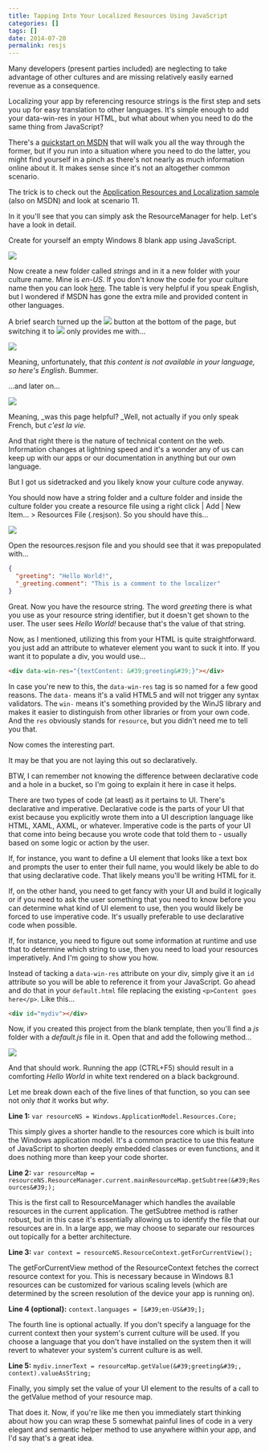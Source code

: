```yaml
---
title: Tapping Into Your Localized Resources Using JavaScript
categories: []
tags: []
date: 2014-07-20
permalink: resjs
---
```


Many developers (present parties included) are neglecting to take advantage of other cultures and are missing relatively easily earned revenue as a consequence.
<!-- xmore -->

Localizing your app by referencing resource strings is the first step and sets you up for easy translation to other languages. It&#39;s simple enough to add your data-win-res in your HTML, but what about when you need to do the same thing from JavaScript?

There&#39;s a [quickstart on MSDN](http://msdn.microsoft.com/en-us/library/windows/apps/hh465254.aspx) that will walk you all the way through the former, but if you run into a situation where you need to do the latter, you might find yourself in a pinch as there&#39;s not nearly as much information online about it. It makes sense since it&#39;s not an altogether common scenario.

The trick is to check out the [Application Resources and Localization sample](http://code.msdn.microsoft.com/windowsapps/Application-resources-and-cd0c6eaa) (also on MSDN) and look at scenario 11.

In it you&#39;ll see that you can simply ask the ResourceManager for help. Let&#39;s have a look in detail.

Create for yourself an empty Windows 8 blank app using JavaScript.

![](/files/resjs_01.png)

Now create a new folder called _strings_ and in it a new folder with your culture name. Mine is _en-US_. If you don&#39;t know the code for your culture name then you can look [here](http://msdn.microsoft.com/en-us/library/ee825488(v=CS.20).aspx). The table is very helpful if you speak English, but I wondered if MSDN has gone the extra mile and provided content in other languages.

A brief search turned up the ![](/files/resjs_02.png) button at the bottom of the page, but switching it to ![](/files/resjs_03.png) only provides me with...

![](/files/resjs_04.png)

Meaning, unfortunately, that _this content is not available in your language, so here&#39;s English_. Bummer.

...and later on...

![](/files/resjs_05.png)

Meaning, _was this page helpful? _Well, not actually if you only speak French, but _c&#39;est la vie._

And that right there is the nature of technical content on the web. Information changes at lightning speed and it&#39;s a wonder any of us can keep up with our apps or our documentation in anything but our own language.

But I got us sidetracked and you likely know your culture code anyway.

You should now have a string folder and a culture folder and inside the culture folder you create a resource file using a right click | Add | New Item... > Resources File (.resjson). So you should have this...

![](/files/resjs_06.png)

Open the resources.resjson file and you should see that it was prepopulated with...

``` json
{
  "greeting": "Hello World!",
  "_greeting.comment": "This is a comment to the localizer"
}
```

Great. Now you have the resource string. The word _greeting_ there is what you use as your resource string identifier, but it doesn&#39;t get shown to the user. The user sees _Hello World!_ because that&#39;s the value of that string.

Now, as I mentioned, utilizing this from your HTML is quite straightforward. you just add an attribute to whatever element you want to suck it into. If you want it to populate a div, you would use...

``` html
<div data-win-res="{textContent: &#39;greeting&#39;}"></div>
```

In case you&#39;re new to this, the `data-win-res` tag is so named for a few good reasons. The `data-` means it&#39;s a valid HTML5 and will not trigger any syntax validators. The `win-` means it&#39;s something provided by the WinJS library and makes it easier to distinguish from other libraries or from your own code. And the `res` obviously stands for `resource`, but you didn&#39;t need me to tell you that.

Now comes the interesting part.

It may be that you are not laying this out so declaratively.

BTW, I can remember not knowing the difference between declarative code and a hole in a bucket, so I&#39;m going to explain it here in case it helps.

There are two types of code (at least) as it pertains to UI. There&#39;s declarative and imperative. Declarative code is the parts of your UI that exist because you explicitly wrote them into a UI description language like HTML, XAML, AXML, or whatever. Imperative code is the parts of your UI that come into being because you wrote code that told them to - usually based on some logic or action by the user.

If, for instance, you want to define a UI element that looks like a text box and prompts the user to enter their full name, you would likely be able to do that using declarative code. That likely means you&#39;ll be writing HTML for it.

If, on the other hand, you need to get fancy with your UI and build it logically or if you need to ask the user something that you need to know before you can determine what kind of UI element to use, then you would likely be forced to use imperative code. It&#39;s usually preferable to use declarative code when possible.

If, for instance, you need to figure out some information at runtime and use that to determine which string to use, then you need to load your resources imperatively. And I&#39;m going to show you how.

Instead of tacking a `data-win-res` attribute on your div, simply give it an `id` attribute so you will be able to reference it from your JavaScript. Go ahead and do that in your `default.html` file replacing the existing `<p>Content goes here</p>`. Like this...

``` html
<div id="mydiv"></div>
```

Now, if you created this project from the blank template, then you&#39;ll find a _js_ folder with a _default.js_ file in it. Open that and add the following method...

![](/files/resjs_07.png)

And that should work. Running the app (CTRL+F5) should result in a comforting _Hello World_ in white text rendered on a black background.

Let me break down each of the five lines of that function, so you can see not only _that_ it works but _why_.

**Line 1:** `var resourceNS = Windows.ApplicationModel.Resources.Core;`

This simply gives a shorter handle to the resources core which is built into the Windows application model. It&#39;s a common practice to use this feature of JavaScript to shorten deeply embedded classes or even functions, and it does nothing more than keep your code shorter.

**Line 2:** `var resourceMap = resourceNS.ResourceManager.current.mainResourceMap.getSubtree(&#39;Resources&#39;);`

This is the first call to ResourceManager which handles the available resources in the current application. The getSubtree method is rather robust, but in this case it&#39;s essentially allowing us to identify the file that our resources are in. In a large app, we may choose to separate our resources out topically for a better architecture.

**Line 3:** `var context = resourceNS.ResourceContext.getForCurrentView();`

The getForCurrentView method of the ResourceContext fetches the correct resource context for you. This is necessary because in Windows 8.1 resources can be customized for various scaling levels (which are determined by the screen resolution of the device your app is running on).

**Line 4 (optional):** `context.languages = [&#39;en-US&#39;];`

The fourth line is optional actually. If you don&#39;t specify a language for the current context then your system&#39;s current culture will be used. If you choose a language that you don&#39;t have installed on the system then it will revert to whatever your system&#39;s current culture is as well.

**Line 5:** `mydiv.innerText = resourceMap.getValue(&#39;greeting&#39;, context).valueAsString;`

Finally, you simply set the value of your UI element to the results of a call to the getValue method of your resource map.

That does it. Now, if you&#39;re like me then you immediately start thinking about how you can wrap these 5 somewhat painful lines of code in a very elegant and semantic helper method to use anywhere within your app, and I&#39;d say that&#39;s a great idea.